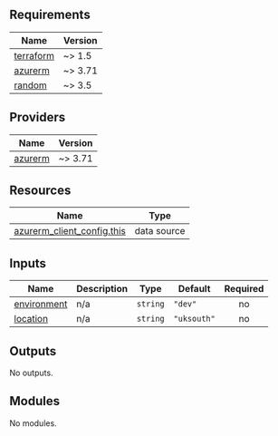 <!-- BEGIN_TF_DOCS -->
<!-- TODO: Create header content -->

<!-- markdownlint-disable MD033 -->
## Requirements

| Name | Version |
|------|---------|
| <a name="requirement_terraform"></a> [terraform](#requirement\_terraform) | ~> 1.5 |
| <a name="requirement_azurerm"></a> [azurerm](#requirement\_azurerm) | ~> 3.71 |
| <a name="requirement_random"></a> [random](#requirement\_random) | ~> 3.5 |

## Providers

| Name | Version |
|------|---------|
| <a name="provider_azurerm"></a> [azurerm](#provider\_azurerm) | ~> 3.71 |

## Resources

| Name | Type |
|------|------|
| [azurerm_client_config.this](https://registry.terraform.io/providers/hashicorp/azurerm/latest/docs/data-sources/client_config) | data source |

<!-- markdownlint-disable MD013 -->
## Inputs

| Name | Description | Type | Default | Required |
|------|-------------|------|---------|:--------:|
| <a name="input_environment"></a> [environment](#input\_environment) | n/a | `string` | `"dev"` | no |
| <a name="input_location"></a> [location](#input\_location) | n/a | `string` | `"uksouth"` | no |

## Outputs

No outputs.

## Modules

No modules.

<!-- TODO: Create footer content -->
<!-- END_TF_DOCS -->
